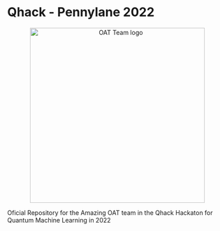 # Qhack - Pennylane 2022

<p align ="center">
<img src="/images/oat.png" alt="OAT Team logo" style="height: 400px; width:400px;"/>
</p>

Oficial Repository for the Amazing OAT team in the Qhack Hackaton for Quantum Machine Learning in 2022

